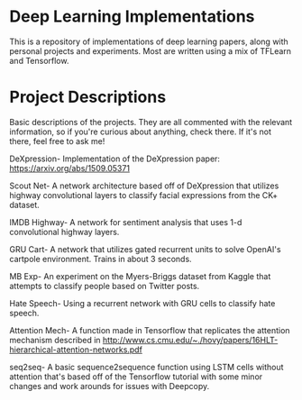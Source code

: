 # Deep Learning Implementations
This is a repository of implementations of deep learning papers, along with personal projects and experiments. Most are written
using a mix of TFLearn and Tensorflow. 

# Project Descriptions
Basic descriptions of the projects. They are all commented with the relevant information, so if you're curious about anything, check there. If it's not there, feel free to ask me!

DeXpression- Implementation of the DeXpression paper: https://arxiv.org/abs/1509.05371
	
Scout Net- A network architecture based off of DeXpression that utilizes highway convolutional layers to classify facial expressions from the CK+ dataset.
	
IMDB Highway- A network for sentiment analysis that uses 1-d convolutional highway layers.

GRU Cart- A network that utilizes gated recurrent units to solve OpenAI's cartpole environment. Trains in about 3 seconds.

MB Exp- An experiment on the Myers-Briggs dataset from Kaggle that attempts to classify people based on Twitter posts.

Hate Speech- Using a recurrent network with GRU cells to classify hate speech.

Attention Mech- A function made in Tensorflow that replicates the attention mechanism described in http://www.cs.cmu.edu/~./hovy/papers/16HLT-hierarchical-attention-networks.pdf

seq2seq- A basic sequence2sequence function using LSTM cells without attention that's based off of the Tensorflow tutorial with some minor changes and work arounds for issues with Deepcopy.
